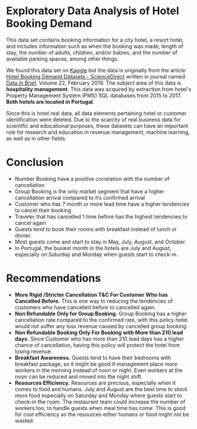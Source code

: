 # Exploratory Data Analysis of Hotel Booking Demand
This data set contains booking information for a city hotel, a resort hotel, and includes information such as when the booking was made, length of stay, the number of adults, children, and/or babies, and the number of available parking spaces, among other things.

We found this data set on [Kaggle](https://www.kaggle.com/jessemostipak/hotel-booking-demand) but the data is originally from the article [Hotel Booking Demand Datasets - ScienceDirect](https://www.sciencedirect.com/science/article/pii/S2352340918315191) written in journal named [Data in Brief](https://www.sciencedirect.com/journal/data-in-brief), Volume 22, February 2019. 
The subject area of this data is **hospitality management**. This data was acquired by extraction from hotel's Property Management System (PMS) SQL databases from 2015 to 2017. **Both hotels are located in Portugal**.

Since this is hotel real data, all data elements pertaining hotel or customer identification were deleted. Due to the scarcity of real business data for scientific and educational purposes, these datasets can have an important role for research and education in revenue management, machine learning, as well as in other fields.

# Conclusion
- Number Booking have a positive correlation with the number of cancellation
- Group Booking is the only market segment that have a higher cancellation  arrival  compared to it’s confirmed arrival
- Customer who has 7 month or more lead time have a higher tendencies to cancel their booking
- Traveler that has cancelled 1 time before has the highest tendencies to cancel again
- Guests tend to book their rooms with breakfast instead of lunch or dinner.
- Most guests come and start to stay in May, July, August, and October.
- In Portugal, the busiest month in the hotels are July and August, especially on Saturday and Monday when guests start to check-in.

# Recommendations
- **More Rigid /Stricter  Cancellation T&C  For Customer Who has Cancelled Before.** This is  one way to  reducing the tendencies of customers who have cancelled before to cancelled again.
- **Non Refundable Only for Group Booking.** Group Booking has a higher cancellation rate compared to the confirmed rate,  with this policy hotel would not suffer  any loss revenue caused by cancelled group booking.
- **Non Refundable Booking Only For Booking with More than 210 lead days.** Since Customer who has more than 210  lead days has a higher chance of cancellation, having this policy will protect the hotel from losing revenue.
- **Breakfast Awareness.** Guests tend to have their bedrooms with breakfast package, so it might be good if management place more workers in the morning instead of noon or night. Even workers at the noon can be reduced and moved into the night shift. 
- **Resources Efficiency.** Resources are precious, especially when it comes to food and humans. July and August are the best time to stock more food especially on Saturday and Monday where guests start to check-in the room. The restaurant team could increase the number of workers too, to handle guests when meal time has come. This is good for cost efficiency so the resources either humans or food might not be wasted.
